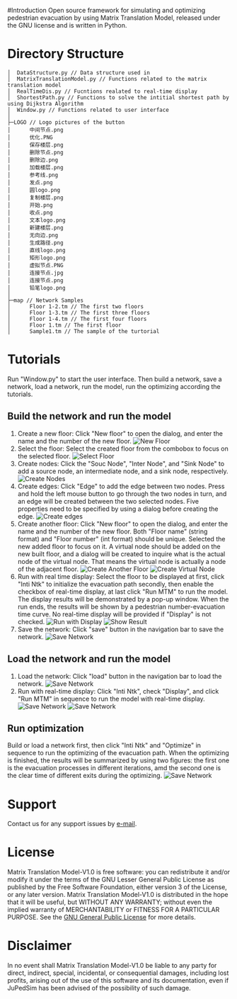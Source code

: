
#Introduction
Open source framework for simulating and optimizing pedestrian evacuation by using Matrix Translation Model, 
released under the GNU license and is written in Python. 

# Directory Structure
```commandline
│  DataStructure.py // Data structure used in 
│  MatrixTranslationModel.py // Functions related to the matrix translation model
│  RealTimeDis.py // Fucntions realated to real-time display
│  ShortestPath.py // Functions to solve the intitial shortest path by using Dijkstra Algorithm
│  Window.py // Functions related to user interface
│          
├─LOGO // Logo pictures of the button
│      中间节点.png
│      优化.PNG
│      保存楼层.png
│      删除节点.png
│      删除边.png
│      加载楼层.png
│      参考线.png
│      发点.png
│      圆logo.png
│      复制楼层.png
│      开始.png
│      收点.png
│      文本logo.png
│      新建楼层.png
│      无向边.png
│      生成路径.png
│      直线logo.png
│      矩形logo.png
│      虚拟节点.PNG
│      连接节点.jpg
│      连接节点.png
│      铅笔logo.png
│      
├─map // Network Samples
│      Floor 1-2.tm // The first two floors
│      Floor 1-3.tm // The first three floors 
│      Floor 1-4.tm // The first four floors
│      Floor 1.tm // The first floor
│      Sample1.tm // The sample of the turtorial
```
# Tutorials
Run "Window.py" to start the user interface. Then build a network, save a network, load a network, run the model, 
run the optimizing according the tutorials. 
## Build the network and run the model
1. Create a new floor: Click "New floor" to open the dialog, and enter the name and the number of the new floor.
   ![New Floor](./MD/Step1.PNG)
2. Select the floor: Select the created floor from the combobox to focus on the selected floor.
   ![Select Floor](./MD/Step2.PNG)
3. Create nodes: Click the "Souc Node", "Inter Node", and "Sink Node" to add a source node, an intermediate node, 
and a sink node, respectively.
   ![Create Nodes](./MD/Step3.PNG)
4. Create edges: Click "Edge" to add the edge between two nodes. Press and hold the left mouse button to go through 
the two nodes in turn, and an edge will be created between the two selected nodes. Five properties need to be specified
by using a dialog before creating the edge.
   ![Create edges](./MD/Step4.PNG)
5. Create another floor: Click "New floor" to open the dialog, and enter the name and the number of the new floor. 
Both "Floor name" (string format) and "Floor number" (int format) should be unique. Selected the new added floor to 
focus on it. A virtual node should be added on the new built floor, and a dialog will be created to inquire what is 
the actual node of the virtual node. That means the virtual node is actually a node of the adjacent floor.
   ![Create Another Floor](./MD/Step6.PNG)
   ![Create Virtual Node](./MD/Step7.PNG)
6. Run with real time display: Select the floor to be displayed at first, click "Inti Ntk" to initialize 
the evacuation path secondly, then enable the checkbox of real-time display, at last click "Run MTM" to run the 
model. The display results will be demonstrated by a pop-up window. When the run ends, the results will be shown 
by a pedestrian number-evacuation time curve. No real-time display will be provided if "Display" is not checked.
   ![Run with Display](./MD/Step8.PNG)
   ![Show Result](./MD/Step9.PNG)
7. Save the network: Click "save" button in the navigation bar to save the network.
   ![Save Network](./MD/Step10.PNG)
## Load the network and run the model
1. Load the network: Click "load" button in the navigation bar to load the network.
   ![Save Network](./MD/Step11.PNG)
2. Run with real-time display: Click "Inti Ntk", check "Display", and click "Run MTM" in sequence to run the model 
with real-time display.
   ![Save Network](./MD/Step12.PNG)
   ![Save Network](./MD/Step13.PNG)
## Run optimization
Build or load a network first, then click "Inti Ntk" and "Optimize" in sequence to run the optimizing of the evacuation 
path. When the optimizing is finished, the results will be summarized by using two figures: the first one is the 
evacuation processes in different iterations, amd the second one is the clear time of different exits during the 
optimizing.
![Save Network](./MD/Step14.PNG)
# Support
Contact us for any support issues by [e-mail](huangzy@usst.edu.cn).
# License
Matrix Translation Model-V1.0 is free software: you can redistribute it and/or modify it under the terms of the 
GNU Lesser General Public License as published by the Free Software Foundation, either version 3 of the License, or any later version.
Matrix Translation Model-V1.0 is distributed in the hope that it will be useful, but WITHOUT ANY WARRANTY; without even 
the implied warranty of MERCHANTABILITY or FITNESS FOR A PARTICULAR PURPOSE. 
See the [GNU General Public License](http://www.gnu.org/licenses/) for more details.
# Disclaimer
In no event shall Matrix Translation Model-V1.0 be liable to any party for direct, indirect, special, incidental, or consequential damages, 
including lost profits, arising out of the use of this software and its documentation, even if JuPedSim has been advised 
of the possibility of such damage.
